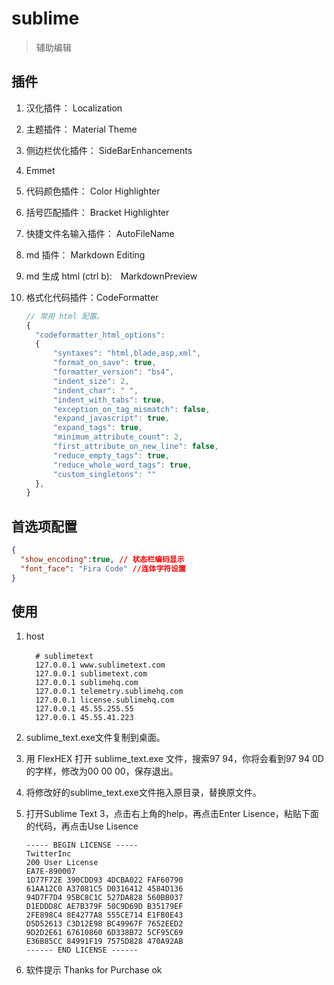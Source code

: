 # sublime

> 辅助编辑

## 插件

1. 汉化插件： Localization
2. 主题插件： Material Theme
3. 侧边栏优化插件： SideBarEnhancements
4. Emmet
5. 代码颜色插件： Color Highlighter
6. 括号匹配插件： Bracket Highlighter
7. 快捷文件名输入插件： AutoFileName
8. md 插件： Markdown Editing
9. md 生成 html (ctrl b):　MarkdownPreview
10. 格式化代码插件：CodeFormatter

    ```javascript
    // 常用 html 配置。
    {
      "codeformatter_html_options":
      {
          "syntaxes": "html,blade,asp,xml",
          "format_on_save": true,
          "formatter_version": "bs4",
          "indent_size": 2,
          "indent_char": " ",
          "indent_with_tabs": true,
          "exception_on_tag_mismatch": false,
          "expand_javascript": true,
          "expand_tags": true,
          "minimum_attribute_count": 2,
          "first_attribute_on_new_line": false,
          "reduce_empty_tags": true,
          "reduce_whole_word_tags": true,
          "custom_singletons": ""
      },
    }
    ```

## 首选项配置

``` json
{
  "show_encoding":true, // 状态栏编码显示
  "font_face": "Fira Code" //连体字符设置
}
```

## 使用

1. host

    ``` shell
      # sublimetext　
      127.0.0.1 www.sublimetext.com
      127.0.0.1 sublimetext.com
      127.0.0.1 sublimehq.com
      127.0.0.1 telemetry.sublimehq.com
      127.0.0.1 license.sublimehq.com
      127.0.0.1 45.55.255.55
      127.0.0.1 45.55.41.223
    ```

2. sublime_text.exe文件复制到桌面。

3. 用 FlexHEX 打开 sublime_text.exe 文件，搜索97 94，你将会看到97 94 0D的字样，修改为00 00 00，保存退出。

4. 将修改好的sublime_text.exe文件拖入原目录，替换原文件。

5. 打开Sublime Text 3，点击右上角的help，再点击Enter Lisence，粘贴下面的代码，再点击Use Lisence

    ```shell
    ----- BEGIN LICENSE -----
    TwitterInc
    200 User License
    EA7E-890007
    1D77F72E 390CDD93 4DCBA022 FAF60790
    61AA12C0 A37081C5 D0316412 4584D136
    94D7F7D4 95BC8C1C 527DA828 560BB037
    D1EDDD8C AE7B379F 50C9D69D B35179EF
    2FE898C4 8E4277A8 555CE714 E1FB0E43
    D5D52613 C3D12E98 BC49967F 7652EED2
    9D2D2E61 67610860 6D338B72 5CF95C69
    E36B85CC 84991F19 7575D828 470A92AB
    ------ END LICENSE ------
    ```

6. 软件提示 Thanks for Purchase ok
